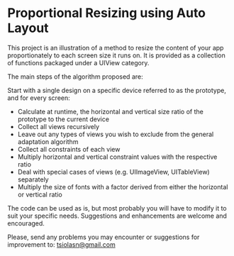 # Proportional Resizing using Auto Layout

This project is an illustration of a method to resize the content of your app
proportionately to each screen size it runs on. It is provided as a collection of functions packaged
under a UIView category.

The main steps of the algorithm proposed are:

Start with a single design on a specific device referred to as the prototype, and for every screen:

- Calculate at runtime, the horizontal and vertical size ratio of the prototype to the current device
- Collect all views recursively
- Leave out any types of views you wish to exclude from the general adaptation algorithm
- Collect all constraints of each view
- Multiply horizontal and vertical constraint values with the respective ratio
- Deal with special cases of views (e.g. UIImageView, UITableView) separately
- Multiply the size of fonts with a factor derived from either the horizontal or vertical ratio 

The code can be used as is, but most probably you will have to modify it to suit your specific needs.
Suggestions and enhancements are welcome and encouraged.

Please, send any problems you may encounter or suggestions for improvement to: tsiolasn@gmail.com
